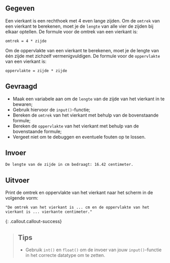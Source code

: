 ## Gegeven

Een vierkant is een rechthoek met 4 even lange zijden. Om de `omtrek` van een vierkant te berekenen, moet je de `lengte` van alle vier de zijden bij elkaar optellen. De formule voor de omtrek van een vierkant is:
```
omtrek = 4 * zijde
```
Om de oppervlakte van een vierkant te berekenen, moet je de lengte van één zijde met zichzelf vermenigvuldigen. De formule voor de `oppervlakte` van een vierkant is:
```
oppervlakte = zijde * zijde
```
## Gevraagd

* Maak een variabele aan om de `lengte` van de zijde van het vierkant in te bewaren;
* Gebruik hiervoor de `input()`-functie;
* Bereken de `omtrek` van het vierkant met behulp van de bovenstaande formule;
* Bereken de `oppervlakte` van het vierkant met behulp van de bovenstaande formule;
* Vergeet niet om te debuggen en eventuele fouten op te lossen.

## Invoer
```
De lengte van de zijde in cm bedraagt: 16.42 centimeter. 
```

## Uitvoer
Print de omtrek en oppervlakte van het vierkant naar het scherm in de volgende vorm: 
```
"De omtrek van het vierkant is ... cm en de oppervlakte van het vierkant is ... vierkante centimeter."
```

{: .callout.callout-success}
>## Tips
>* Gebruik `int()` en `float()` om de invoer van jouw `input()`-functie in het correcte datatype om te zetten. 
